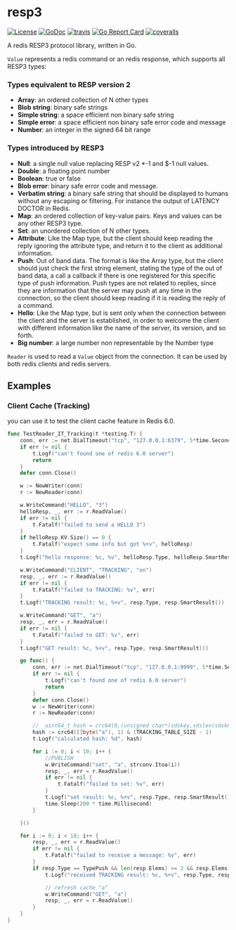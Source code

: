 # resp3

[![License](https://img.shields.io/:license-apache%202-blue.svg)](https://opensource.org/licenses/Apache-2.0) [![GoDoc](https://godoc.org/github.com/smallnest/resp3?status.png)](http://godoc.org/github.com/smallnest/resp3)  [![travis](https://travis-ci.org/smallnest/resp3.svg?branch=master)](https://travis-ci.org/smallnest/resp3) [![Go Report Card](https://goreportcard.com/badge/github.com/smallnest/resp3)](https://goreportcard.com/report/github.com/smallnest/resp3) [![coveralls](https://coveralls.io/repos/smallnest/resp3/badge.svg?branch=master&service=github)](https://coveralls.io/github/smallnest/resp3?branch=master) 

A redis RESP3 protocol library, written in Go.

`Value` represents a redis command or an redis response, which supports all RESP3 types:

### Types equivalent to RESP version 2

- **Array**: an ordered collection of N other types
- **Blob string**: binary safe strings
- **Simple string**: a space efficient non binary safe string
- **Simple error**: a space efficient non binary safe error code and message
- **Number**: an integer in the signed 64 bit range

### Types introduced by RESP3

- **Null**: a single null value replacing RESP v2 *-1 and $-1 null values.
- **Double**: a floating point number
- **Boolean**: true or false
- **Blob error**: binary safe error code and message.
- **Verbatim string**: a binary safe string that should be displayed to humans without any escaping or filtering. For instance the output of LATENCY DOCTOR in Redis.
- **Map**: an ordered collection of key-value pairs. Keys and values can be any other RESP3 type.
- **Set**: an unordered collection of N other types.
- **Attribute**: Like the Map type, but the client should keep reading the reply ignoring the attribute type, and return it to the client as additional information.
- **Push**: Out of band data. The format is like the Array type, but the client should just check the first string element, stating the type of the out of band data, a call a callback if there is one registered for this specific type of push information. Push types are not related to replies, since they are information that the server may push at any time in the connection, so the client should keep reading if it is reading the reply of a command.
- **Hello**: Like the Map type, but is sent only when the connection between the client and the server is established, in order to welcome the client with different information like the name of the server, its version, and so forth.
- **Big number**: a large number non representable by the Number type

`Reader` is used to read a `Value` object from the connection. It can be used by both redis clients and redis servers.

## Examples

### Client Cache (Tracking)

you can use it to test the client cache feature in Redis 6.0.

```go
func TestReader_IT_Tracking(t *testing.T) {
	conn, err := net.DialTimeout("tcp", "127.0.0.1:6379", 5*time.Second)
	if err != nil {
		t.Logf("can't found one of redis 6.0 server")
		return
	}
	defer conn.Close()

	w := NewWriter(conn)
	r := NewReader(conn)

	w.WriteCommand("HELLO", "3")
	helloResp, _, err := r.ReadValue()
	if err != nil {
		t.Fatalf("failed to send a HELLO 3")
	}
	if helloResp.KV.Size() == 0 {
		t.Fatalf("expect some info but got %+v", helloResp)
	}
	t.Logf("hello response: %c, %v", helloResp.Type, helloResp.SmartResult())

	w.WriteCommand("CLIENT", "TRACKING", "on")
	resp, _, err := r.ReadValue()
	if err != nil {
		t.Fatalf("failed to TRACKING: %v", err)
	}
	t.Logf("TRACKING result: %c, %+v", resp.Type, resp.SmartResult())

	w.WriteCommand("GET", "a")
	resp, _, err = r.ReadValue()
	if err != nil {
		t.Fatalf("failed to GET: %v", err)
	}
	t.Logf("GET result: %c, %+v", resp.Type, resp.SmartResult())

	go func() {
		conn, err := net.DialTimeout("tcp", "127.0.0.1:9999", 5*time.Second)
		if err != nil {
			t.Logf("can't found one of redis 6.0 server")
			return
		}
		defer conn.Close()
		w := NewWriter(conn)
		r := NewReader(conn)

		//  uint64_t hash = crc64(0,(unsigned char*)sdskey,sdslen(sdskey))&(TRACKING_TABLE_SIZE-1);
		hash := crc64([]byte("a"), 1) & (TRACKING_TABLE_SIZE - 1)
		t.Logf("calculated hash: %d", hash)

		for i := 0; i < 10; i++ {
			//PUBLISH
			w.WriteCommand("set", "a", strconv.Itoa(i))
			resp, _, err = r.ReadValue()
			if err != nil {
				t.Fatalf("failed to set: %v", err)
			}
			t.Logf("set result: %c, %+v", resp.Type, resp.SmartResult())
			time.Sleep(200 * time.Millisecond)
		}

	}()

	for i := 0; i < 10; i++ {
		resp, _, err = r.ReadValue()
		if err != nil {
			t.Fatalf("failed to receive a message: %v", err)
		}
		if resp.Type == TypePush && len(resp.Elems) >= 2 && resp.Elems[0].SmartResult().(string) == "invalidate" {
			t.Logf("received TRACKING result: %c, %+v", resp.Type, resp.SmartResult())

			// refresh cache "a"
			w.WriteCommand("GET", "a")
			resp, _, err = r.ReadValue()
		}
	}
}
```